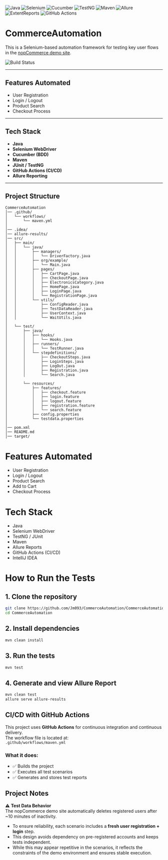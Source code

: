 ![Java](https://img.shields.io/badge/Java-17-blue)
![Selenium](https://img.shields.io/badge/Selenium-4.21.0-brightgreen)
![Cucumber](https://img.shields.io/badge/Cucumber-7.14.0--7.18.0-success)
![TestNG](https://img.shields.io/badge/TestNG-7.x-red)
![Maven](https://img.shields.io/badge/Maven-3.9+-orange)
![Allure](https://img.shields.io/badge/Allure-2.27.0-yellow)
![ExtentReports](https://img.shields.io/badge/ExtentReports-5.1.1-lightblue)
![GitHub Actions](https://img.shields.io/badge/CI-GitHub%20Actions-lightgrey)
# CommerceAutomation

This is a Selenium-based automation framework for testing key user flows in the [nopCommerce demo site](https://demo.nopcommerce.com/).

![Build Status](https://github.com/Jm093/CommerceAutomation/actions/workflows/maven.yml/badge.svg)

---

## Features Automated

- User Registration
- Login / Logout
- Product Search
- Checkout Process

---

## Tech Stack

- **Java**
- **Selenium WebDriver**
- **Cucumber (BDD)**
- **Maven**
- **JUnit / TestNG**
- **GitHub Actions (CI/CD)**
- **Allure Reporting**

---

## Project Structure

```plaintext
CommerceAutomation
│── .github/
│   └── workflows/
│       └── maven.yml
│
│── .idea/
│── allure-results/
│── src/
│   ├── main/
│   │   └── java/
│   │       ├── managers/
│   │       │   └── DriverFactory.java
│   │       ├── org/example/
│   │       │   └── Main.java
│   │       ├── pages/
│   │       │   ├── CartPage.java
│   │       │   ├── CheckoutPage.java
│   │       │   ├── ElectronicsCategory.java
│   │       │   ├── HomePage.java
│   │       │   ├── LoginPage.java
│   │       │   └── RegistrationPage.java
│   │       └── utils/
│   │           ├── ConfigReader.java
│   │           ├── TestDataReader.java
│   │           ├── UserContext.java
│   │           └── WaitUtils.java
│
│   └── test/
│       ├── java/
│       │   ├── hooks/
│       │   │   └── Hooks.java
│       │   ├── runners/
│       │   │   └── TestRunner.java
│       │   └── stepdefinitions/
│       │       ├── CheckoutSteps.java
│       │       ├── LoginSteps.java
│       │       ├── LogOut.java
│       │       ├── Registration.java
│       │       └── Search.java
│
│       └── resources/
│           ├── features/
│           │   ├── checkout.feature
│           │   ├── login.feature
│           │   ├── logout.feature
│           │   ├── registration.feature
│           │   └── search.feature
│           ├── config.properties
│           └── testdata.properties
│
│── pom.xml
│── README.md
│── target/
```
# Features Automated
- User Registration
- Login / Logout
- Product Search
- Add to Cart
- Checkout Process

# Tech Stack
- Java
- Selenium WebDriver
- TestNG / JUnit
- Maven
- Allure Reports
- GitHub Actions (CI/CD)
- IntelliJ IDEA

# How to Run the Tests

## 1. Clone the repository
```bash
git clone https://github.com/Jm093/CommerceAutomation/CommerceAutomation.git
cd CommerceAutomation
```
## 2. Install dependencies
```bash
mvn clean install
```
## 3. Run the tests
```bash
mvn test
```
## 4. Generate and view Allure Report
```bash
mvn clean test
allure serve allure-results
```

## CI/CD with GitHub Actions

This project uses **GitHub Actions** for continuous integration and continuous delivery.  
The workflow file is located at:  
`.github/workflows/maven.yml`

### What it does:
- ✅ Builds the project
- ✅ Executes all test scenarios
- ✅ Generates and stores test reports  

## Project Notes

⚠️ **Test Data Behavior**  
The nopCommerce demo site automatically deletes registered users after ~10 minutes of inactivity.

- To ensure reliability, each scenario includes a **fresh user registration + login** step.
- This design avoids dependency on pre-registered accounts and keeps tests independent.
- While this may appear repetitive in the scenarios, it reflects the constraints of the demo environment and ensures stable execution.